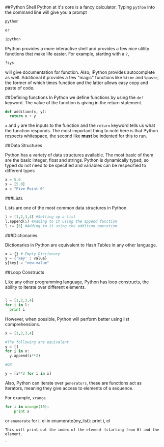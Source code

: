 
##Python Shell
Python at it's core is a fancy calculator.  Typing `python` into the command line will give you a prompt
```sh
python

or

ipython
```

IPython provides a more interactive shell and provides a few nice utility functions that make life easier.
For example, starting with a `?`,
```python
?sys
```
will give documentation for function.  Also, IPython provides autocomplete as well.  Additional it provides a few "magic" functions like `%time` and `%paste`, the former of which times function and the latter allows easy copy and paste of code.

##Defining functions
In Python we define functions by using the `def` keyword.  The value of the function is giving in the return statement.

```Python
def addition(x, y):
  return x + y
```
`x` and `y` are the inputs to the function and the `return` keyword tells us what the function responds.  The most important thing to note here is that Python respects whitespace, the second like **must** be indented for this to run.

##Data Structures

Python has a variety of data structures available.  The most basic of them are the basic integer, float and strings.  Python is dynamically typed, so typed do not need to be specified and variables can be respecified to different types

```python
x = 5.0
x = [5.0]
x = "Five Point 0"
```
###Lists

Lists are one of the most common data structures in Python.

```Python 
l = [1,2,3,4] #Setting up a list
l.append(5) #Adding to it using the append function
l += [6] #Adding to it using the addition operation
```

###Dictionaries

Dictionaries in Python are equivalent to Hash Tables in any other language.

```Python
x = {} # Empty Dictionary
y = {'key' : value}
y[key] = "new-value"
```

##Loop Constructs

Like any other programming language, Python has loop constructs, the ability to iterate over different elements.

```Python

l = [1,2,3,4]
for i in l:
  print i
```

However, when possible, Python will perform better using list comprehensions.

```Python
x = [1,2,3,4]

#The following are equivalent
y = []
for i in x:
  y.append(i**2)

#OR

y = [i**2 for i in x]
```

Also, Python can iterate over `generators`, these are functions act as iterators, meaning they give access to elements of a sequence.

For example, `xrange`
```python
for i in xrange(10):
    print x
```
or `enumerate`
for i, el in enumerate(my_list):
   print i, el
```
This will print out the index of the element (starting from 0) and the element.

```
`
